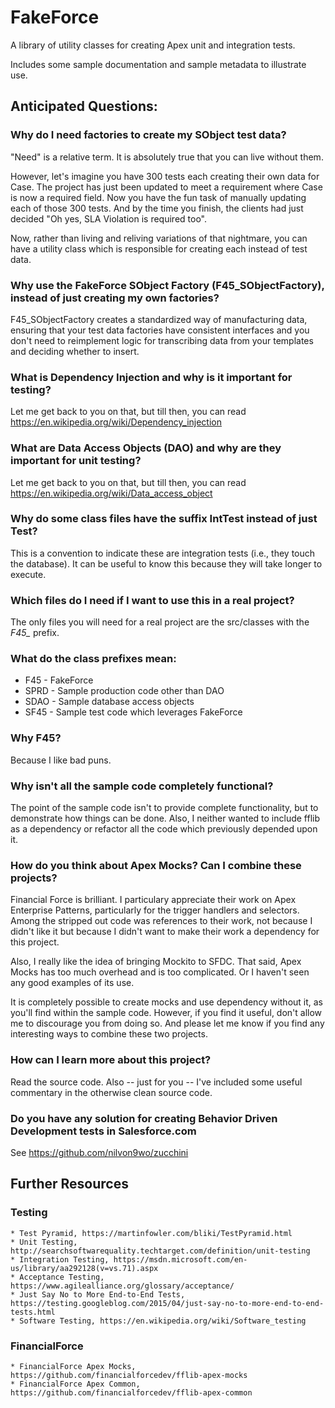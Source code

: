 # FakeForce
A library of utility classes for creating Apex unit and integration tests.

Includes some sample documentation and sample metadata to illustrate use.

## Anticipated Questions:

### Why do I need factories to create my SObject test data?
"Need" is a relative term.
It is absolutely true that you can live without them.

However, let's imagine you have 300 tests each creating their own data for Case.
The project has just been updated to meet a requirement where Case is now a required field.
Now you have the fun task of manually updating each of those 300 tests.
And by the time you finish, the clients had just decided "Oh yes, SLA Violation is required too".

Now, rather than living and reliving variations of that nightmare, you can have a utility class which is responsible for
creating each instead of test data.

### Why use the FakeForce SObject Factory (F45_SObjectFactory), instead of just creating my own factories?
F45_SObjectFactory creates a standardized way of manufacturing data, ensuring that your test data factories have consistent interfaces
and you don't need to reimplement logic for transcribing data from your templates and deciding whether to insert.

### What is Dependency Injection and why is it important for testing? 
Let me get back to you on that, but till then, you can read https://en.wikipedia.org/wiki/Dependency_injection

### What are Data Access Objects (DAO) and why are they important for unit testing?
Let me get back to you on that, but till then, you can read https://en.wikipedia.org/wiki/Data_access_object

### Why do some class files have the suffix IntTest instead of just Test?
This is a convention to indicate these are integration tests (i.e., they touch the database).
It can be useful to know this because they will take longer to execute.

### Which files do I need if I want to use this in a real project?
The only files you will need for a real project are the src/classes with the *F45_* prefix.

### What do the class prefixes mean:
* F45 - FakeForce
* SPRD - Sample production code other than DAO
* SDAO - Sample database access objects
* SF45 - Sample test code which leverages FakeForce

### Why F45?
Because I like bad puns.

### Why isn't all the sample code completely functional?
The point of the sample code isn't to provide complete functionality, but to demonstrate how things can be done.
Also, I neither wanted to include fflib as a dependency or refactor all the code which previously depended upon it.

### How do you think about Apex Mocks?  Can I combine these projects?
Financial Force is brilliant.  I particulary appreciate their work on Apex Enterprise Patterns, particularly for
the trigger handlers and selectors.  Among the stripped out code was references to their work, not because I didn't like
it but because I didn't want to make their work a dependency for this project.

Also, I really like the idea of bringing Mockito to SFDC.
That said, Apex Mocks has too much overhead and is too complicated.
Or I haven't seen any good examples of its use.
 
It is completely possible to create mocks and use dependency without it, as you'll find within the sample code.
However, if you find it useful, don't allow me to discourage you from doing so.
And please let me know if you find any interesting ways to combine these two projects.

### How can I learn more about this project?
Read the source code.
Also -- just for you -- I've included some useful commentary in the otherwise clean source code.

### Do you have any solution for creating Behavior Driven Development tests in Salesforce.com 
See https://github.com/nilvon9wo/zucchini

## Further Resources 
### Testing
	* Test Pyramid, https://martinfowler.com/bliki/TestPyramid.html
	* Unit Testing, http://searchsoftwarequality.techtarget.com/definition/unit-testing
	* Integration Testing, https://msdn.microsoft.com/en-us/library/aa292128(v=vs.71).aspx
	* Acceptance Testing, https://www.agilealliance.org/glossary/acceptance/
	* Just Say No to More End-to-End Tests, https://testing.googleblog.com/2015/04/just-say-no-to-more-end-to-end-tests.html
	* Software Testing, https://en.wikipedia.org/wiki/Software_testing

### FinancialForce
	* FinancialForce Apex Mocks, https://github.com/financialforcedev/fflib-apex-mocks
	* FinancialForce Apex Common, https://github.com/financialforcedev/fflib-apex-common
